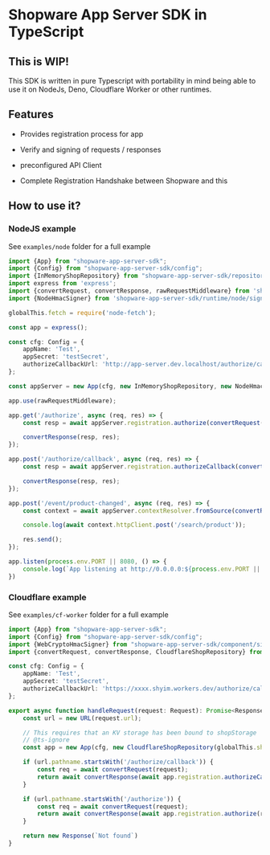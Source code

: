# Shopware App Server SDK in TypeScript

## This is WIP!

This SDK is written in pure Typescript with portability in mind being able to use it on NodeJs, Deno, Cloudflare Worker or other runtimes.

## Features

- Provides registration process for app
- Verify and signing of requests / responses
- preconfigured API Client

- Complete Registration Handshake between Shopware and this 

## How to use it?

### NodeJS example

See `examples/node` folder for a full example

```typescript
import {App} from "shopware-app-server-sdk";
import {Config} from "shopware-app-server-sdk/config";
import {InMemoryShopRepository} from "shopware-app-server-sdk/repository";
import express from 'express';
import {convertRequest, convertResponse, rawRequestMiddleware} from 'shopware-app-server-sdk/runtime/node/express';
import {NodeHmacSigner} from 'shopware-app-server-sdk/runtime/node/signer';

globalThis.fetch = require('node-fetch');

const app = express();

const cfg: Config = {
    appName: 'Test',
    appSecret: 'testSecret',
    authorizeCallbackUrl: 'http://app-server.dev.localhost/authorize/callback'
};

const appServer = new App(cfg, new InMemoryShopRepository, new NodeHmacSigner);

app.use(rawRequestMiddleware);

app.get('/authorize', async (req, res) => {
    const resp = await appServer.registration.authorize(convertRequest(req));

    convertResponse(resp, res);
});

app.post('/authorize/callback', async (req, res) => {
    const resp = await appServer.registration.authorizeCallback(convertRequest(req));

    convertResponse(resp, res);
});

app.post('/event/product-changed', async (req, res) => {
    const context = await appServer.contextResolver.fromSource(convertRequest(req));

    console.log(await context.httpClient.post('/search/product'));

    res.send();
});

app.listen(process.env.PORT || 8080, () => {
    console.log(`App listening at http://0.0.0.0:${process.env.PORT || 8080}`)
})
```


### Cloudflare example

See `examples/cf-worker` folder for a full example

```typescript
import {App} from "shopware-app-server-sdk";
import {Config} from "shopware-app-server-sdk/config";
import {WebCryptoHmacSigner} from "shopware-app-server-sdk/component/signer";
import {convertRequest, convertResponse, CloudflareShopRepository} from "shopware-app-server-sdk/runtime/cf-worker";

const cfg: Config = {
    appName: 'Test',
    appSecret: 'testSecret',
    authorizeCallbackUrl: 'https://xxxx.shyim.workers.dev/authorize/callback'
};

export async function handleRequest(request: Request): Promise<Response> {
    const url = new URL(request.url);

    // This requires that an KV storage has been bound to shopStorage
    // @ts-ignore
    const app = new App(cfg, new CloudflareShopRepository(globalThis.shopStorage), new WebCryptoHmacSigner());

    if (url.pathname.startsWith('/authorize/callback')) {
        const req = await convertRequest(request);
        return await convertResponse(await app.registration.authorizeCallback(req));
    }

    if (url.pathname.startsWith('/authorize')) {
        const req = await convertRequest(request);
        return await convertResponse(await app.registration.authorize(req));
    }

    return new Response(`Not found`)
}

```
